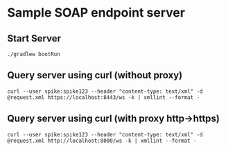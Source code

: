 # Sample SOAP endpoint server

## Start Server

`./gradlew bootRun`

## Query server using curl (without proxy)

`curl --user spike:spike123 --header "content-type: text/xml" -d @request.xml https://localhost:8443/ws -k | xmllint --format -`

## Query server using curl (with proxy http->https)

`curl --user spike:spike123 --header "content-type: text/xml" -d @request.xml http://localhost:8000/ws -k | xmllint --format -`
